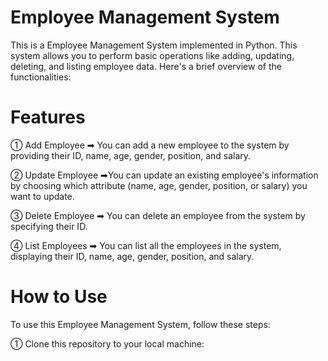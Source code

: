 # Employee Management System
This is a  Employee Management System implemented in Python. This system allows you to perform basic operations like adding, updating, deleting, and listing employee data. Here's a brief overview of the functionalities:

# Features
① Add Employee ➡ You can add a new employee to the system by providing their ID, name, age, gender, position, and salary.

② Update Employee ➡You can update an existing employee's information by choosing which attribute (name, age, gender, position, or salary) you want to update.

③ Delete Employee ➡ You can delete an employee from the system by specifying their ID.

④ List Employees ➡ You can list all the employees in the system, displaying their ID, name, age, gender, position, and salary.

# How to Use
To use this Employee Management System, follow these steps:

① Clone this repository to your local machine:

